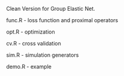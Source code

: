 Clean Version for Group Elastic Net.

func.R - loss function and proximal operators

opt.R  - optimization

cv.R   - cross validation

sim.R  - simulation generators

demo.R - example
